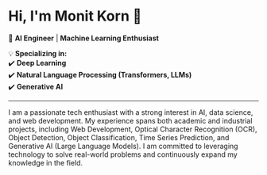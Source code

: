 # Hi, I'm Monit Korn 👋

🔹 **AI Engineer** | **Machine Learning Enthusiast**

💡 **Specializing in:**  
✔️ **Deep Learning**  
✔️ **Natural Language Processing (Transformers, LLMs)**  
✔️ **Generative AI**

---
I am a passionate tech enthusiast with a strong interest in AI, data science, and web development. My experience spans both academic and industrial projects, including Web Development, Optical Character Recognition (OCR), Object Detection, Object Classification, Time Series Prediction, and Generative AI (Large Language Models). I am committed to leveraging technology to solve real-world problems and continuously expand my knowledge in the field.


